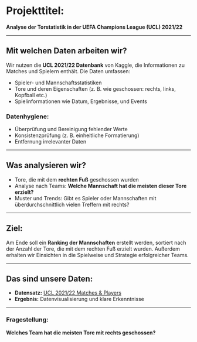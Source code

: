 # Projekttitel:  
**Analyse der Torstatistik in der UEFA Champions League (UCL) 2021/22**

---

## Mit welchen Daten arbeiten wir?  
Wir nutzen die **UCL 2021/22 Datenbank** von Kaggle, die Informationen zu Matches und Spielern enthält. Die Daten umfassen:  
- Spieler- und Mannschaftsstatistiken  
- Tore und deren Eigenschaften (z. B. wie geschossen: rechts, links, Kopfball etc.)  
- Spielinformationen wie Datum, Ergebnisse, und Events  

### Datenhygiene:  
- Überprüfung und Bereinigung fehlender Werte  
- Konsistenzprüfung (z. B. einheitliche Formatierung)  
- Entfernung irrelevanter Daten  

---

## Was analysieren wir?  
- Tore, die mit dem **rechten Fuß** geschossen wurden  
- Analyse nach Teams: **Welche Mannschaft hat die meisten dieser Tore erzielt?**  
- Muster und Trends: Gibt es Spieler oder Mannschaften mit überdurchschnittlich vielen Treffern mit rechts?  

---

## Ziel:  
Am Ende soll ein **Ranking der Mannschaften** erstellt werden, sortiert nach der Anzahl der Tore, die mit dem rechten Fuß erzielt wurden. Außerdem erhalten wir Einsichten in die Spielweise und Strategie erfolgreicher Teams.  

---

## Das sind unsere Daten:  
- **Datensatz:** [UCL 2021/22 Matches & Players](https://www.kaggle.com/datasets/azminetoushikwasi/ucl-202122-uefa-champions-league)  
- **Ergebnis:** Datenvisualisierung und klare Erkenntnisse  

---

### Fragestellung:  
**Welches Team hat die meisten Tore mit rechts geschossen?**
